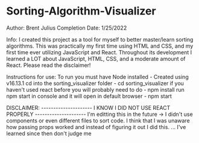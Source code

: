 # Sorting-Algorithm-Visualizer
Author: Brent Julius
Completion Date: 1/25/2022

Info:
I created this project as a tool for myself to better master/learn sorting algorithms.
This was practically my first time using HTML and CSS, and my first time ever utilizing
JavaScript and React. Throughout its development I learned a LOT about JavaScript, HTML,
CSS, and a moderate amount of React. Please read the disclaimer!

Instructions for use:
To run you must have Node installed - Created using v16.13.1
cd into the sorting_visualizer folder - cd sorting_visualizer
if you haven't used react before you will probably need to do - npm install
run npm start in console and it will open in default browser - npm start

DISCLAIMER:
--------------------- I KNOW I DID NOT USE REACT PROPERLY --------------------- 
I'm editting this in the future -> I didn't use components or even different files to sort code.
I think that I was unaware how passing props worked and instead of figuring it out I did this.
... I've learned since then don't judge me
